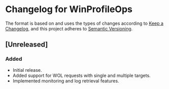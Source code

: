 # Changelog for WinProfileOps

The format is based on and uses the types of changes according to [Keep a Changelog](https://keepachangelog.com/en/1.0.0/),
and this project adheres to [Semantic Versioning](https://semver.org/spec/v2.0.0.html).

## [Unreleased]


### Added

- Initial release.
- Added support for WOL requests with single and multiple targets.
- Implemented monitoring and log retrieval features.
